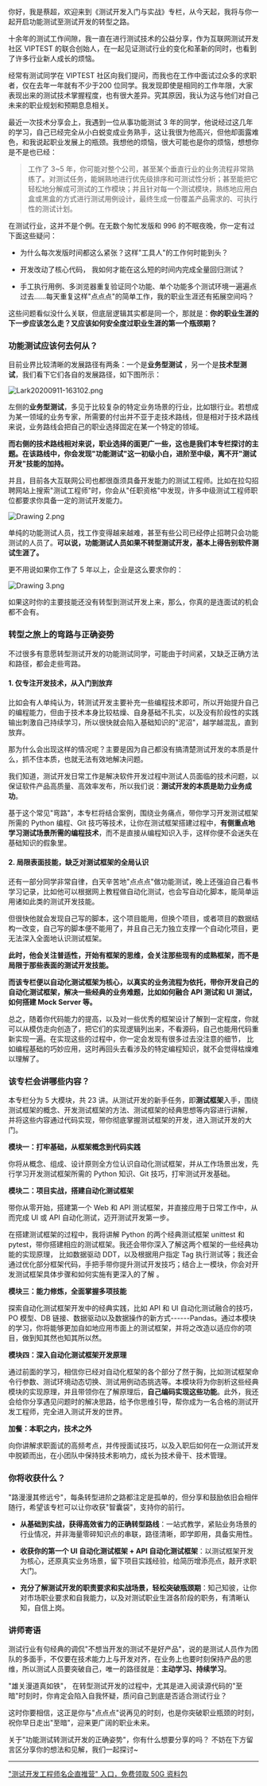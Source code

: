 你好，我是蔡超，欢迎来到《测试开发入门与实战》专栏，从今天起，我将与你一起开启功能测试至测试开发的转型之路。

十余年的测试工作间隙，我一直在进行测试技术的公益分享，作为互联网测试开发社区 VIPTEST 的联合创始人，在一起见证测试行业的变化和革新的同时，也看到了许多行业新人成长的烦恼。

经常有测试同学在 VIPTEST 社区向我们提问，而我也在工作中面试过众多的求职者，仅在去年一年就有不少于200 位同学。我发现即使是相同的工作年限，大家表现出来的测试技术掌握程度，也有很大差异。究其原因，我认为这与他们对自己未来的职业规划和预期息息相关。

最近一次技术分享会上，我遇到一位从事功能测试 3 年的同学，他说经过这几年的学习，自己已经完全从小白蜕变成业务熟手，这让我很为他高兴，但他却面露难色，和我说起职业发展上的瓶颈。我想他的烦恼，很大可能也是你的烦恼，想想你是不是也已经：
> 工作了 3\~5 年，你可能对整个公司，甚至某个垂直行业的业务流程非常熟练了。对测试任务，能娴熟地进行优先级排序和可测试性分析；甚至能把它轻松地分解成可测试的工作模块；并且针对每一个测试模块，熟练地应用白盒或黑盒的方式进行测试用例设计，最终生成一份覆盖产品需求的、可执行性的测试计划。

在测试行业，这并不是个例。在无数个匆忙发版和 996 的不眠夜晚，你一定有过下面这些疑问：

* 为什么每次发版时间都这么紧张？这样"工具人"的工作何时能到头？

* 开发改动了核心代码， 我如何才能在这么短的时间内完成全量回归测试？

* 手工执行用例、多浏览器重复验证同个功能、单个功能多个测试环境一遍遍点过去......每天重复这样"点点点"的简单工作，我的职业生涯还有拓展空间吗？

这些问题看似没什么关联，但底层逻辑其实都是同一个，那就是：**你的职业生涯的下一步应该怎么走？又应该如何安全度过职业生涯的第一个瓶颈期？**

### 功能测试应该何去何从？

目前业界比较清晰的发展路径有两条：一个是**业务型测试** ，另一个是**技术型测试**，我们看下它们各自的发展路径，如下图所示：

<Image alt="Lark20200911-163102.png" src="https://s0.lgstatic.com/i/image/M00/4D/D4/CgqCHl9bNeGAQYTgAAEw6zeJ6aw252.png"/>

左侧的**业务型测试**，多见于比较复杂的特定业务场景的行业，比如银行业。若想成为某一领域的业务专家，所需要的付出并不亚于走技术路线，但是相对于技术路线来说，业务路线会把自己的职业选择固定在某一个特定的领域。

**而右侧的技术路线相对来说，职业选择的面更广一些，这也是我们本专栏探讨的主题。在该路线中，你会发现"功能测试"这一初级小白，进阶至中级，离不开"测试开发"技能的加持。**

并且，目前各大互联网公司也都很亟须具备开发能力的测试工程师。比如在拉勾招聘网站上搜索"测试工程师"时，你会从"任职资格"中发现，许多中级测试工程师职位都要求你具备一定的测试开发能力。

<Image alt="Drawing 2.png" src="https://s0.lgstatic.com/i/image/M00/4D/27/Ciqc1F9Zu_OAZglXAACHuBRxTN4393.png"/>

单纯的功能测试人员，找工作变得越来越难，甚至有些公司已经停止招聘只会功能测试的人员了。**可以说，功能测试人员如果不转型测试开发，基本上得告别软件测试生涯了。**

更不用说如果你工作了 5 年以上，企业是这么要求你的：

<Image alt="Drawing 3.png" src="https://s0.lgstatic.com/i/image/M00/4D/32/CgqCHl9Zu_qAFxpFAABQsKLXz0Y245.png"/>

如果这时你的主要技能还没有转型到测试开发上来，那么，你真的是连面试的机会都不会有。

### 转型之旅上的弯路与正确姿势

不过很多有意愿转型测试开发的功能测试同学，可能由于时间紧，又缺乏正确方法和路径，都会走些弯路。

#### 1. 仅专注开发技术，从入门到放弃

比如会有人单纯认为，转测试开发主要补充一些编程技术即可，所以开始提升自己的编程能力，但由于技术本身比较枯燥、自身基础不扎实，以及没有阶段性的实践输出刺激自己持续学习，所以很快就会陷入基础知识的"泥沼"，越学越混乱，直到放弃。

那为什么会出现这样的情况呢？主要是因为自己都没有搞清楚测试开发的本质是什么，抓不住本质，也就无法有效地解决问题。

我们知道，测试开发日常工作是解决软件开发过程中测试人员面临的技术问题，以保证软件产品高质量、高效率发布，所以我们说：**测试开发的本质是助力业务成功**。

基于这个常见"弯路"，本专栏将结合案例，围绕业务痛点，带你学习开发测试框架所需的 Python 编程、Git 技巧等技术，让你在测试框架搭建过程中，**有侧重点地学习测试场景所需的编程技术**，而不是直接从编程知识入手，这样你便不会迷失在基础知识的假象里。

#### 2. 局限表面技能，缺乏对测试框架的全局认识

还有一部分同学非常自律，白天辛苦地"点点点"做功能测试，晚上还强迫自己看书学习记录，比如他可以根据网上教程做自动化测试，也会写自动化脚本，能简单运用诸如此类的测试开发技能。

但很快他就会发现自己写的脚本，这个项目能用，但换个项目，或者项目的数据结构一改变，自己写的脚本便不能用了，并且自己无力独立支撑一个自动化项目，更无法深入全面地认识测试框架。

**此时，他会关注普适性，开始有框架的思维，会关注那些现有的成熟框架，而不是局限于那些表面的测试开发技能。**

**而该专栏便以自动化测试框架为核心，以真实的业务流程为依托，带你开发自己的自动化测试框架，解决一些经典的业务难题，比如如何融合 API 测试和 UI 测试，如何搭建 Mock Server 等。**

总之，随着你代码能力的提高，以及对一些优秀的框架设计了解到一定程度，你就可以从模仿走向创造了，把它们的实现逻辑列出来，不看源码，自己也能用代码重新实现一遍。在实现这些的过程中，你一定会发现有很多过去没注意的细节， 比如编程基础的巧妙应用，这时再回头去看涉及的特定编程知识，就不会觉得枯燥难以理解了。

### 该专栏会讲哪些内容？

本专栏分为 5 大模块，共 23 讲。从测试开发的新手任务，即**测试框架**入手，围绕测试框架的概念、开发测试框架的方法、测试框架的经典思想等内容进行讲解， 并将这些内容通过代码实现，带你彻底掌握测试框架的开发，进入测试开发的大门。

**模块一：打牢基础，从框架概念到代码实践**

你将从概念、组成、设计原则全方位认识自动化测试框架，并从工作场景出发，先行学习开发测试框架所需的 Python 知识、Git 技巧，打牢测试开发基础。

**模块二：项目实战，搭建自动化测试框架**

带你从零开始，搭建第一个 Web 和 API 测试框架，并直接应用于日常工作中，从而完成 UI 或 API 自动化测试，迈开测试开发第一步。

在搭建测试框架的过程中，我将讲解 Python 的两个经典测试框架 unittest 和 pytest，带你搭建相应的测试框架。我还会带你深入了解这两个框架的一些经典功能的实现原理， 比如数据驱动 DDT，以及根据用户指定 Tag 执行测试等；我还会通过优化部分框架代码，手把手带你提升测试开发技巧；结合上一模块，你会对开发测试框架具体步骤和如何实施有更深入的了解 。

**模块三：能力修炼，全面掌握多项技能**

探索自动化测试框架开发中的经典实践，比如 API 和 UI 自动化测试融合的技巧，PO 模型、DB 链接、数据驱动以及数据操作的新方式------Pandas。通过本模块的学习，你将能够更加自如地应用市面上的测试框架，并将之改造以适应你的项目，做到知其然也知其所以然。

**模块四：深入自动化测试框架开发原理**

通过前面的学习，相信你已经对自动化框架的各个部分了然于胸，比如测试框架命令行参数、测试环境动态切换、测试用例动态挑选等。本模块将为你剖析这些经典模块的实现原理，并且带领你在了解原理后，**自己编码实现这些功能**。此外，我还会给你分享遇见问题时的解决思路，给予你思维引导，帮你成为一名合格的测试开发工程师，完全进入测试开发的世界。

**加餐：本职之内，技术之外**

向你讲解求职面试的高频考点，并传授面试技巧，以及入职后如何在一众测试开发中脱颖而出，在小团队中保持技术影响力，成长为技术骨干、技术管理。

### 你将收获什么？

"路漫漫其修远兮"，每条转型进阶之路都注定是孤单的，但分享和鼓励依旧会相伴随行，希望该专栏可以让你收获"智囊袋"，支持你的前行。

* **从基础到实战，获得高效省力的正确转型路线**：一站式教学，紧贴业务场景的行业情况，并非海量零碎知识点的串联，路径清晰，即学即用，具备实用性。

* **收获你的第一个 UI 自动化测试框架 + API 自动化测试框架**：以测试框架开发为核心，还原真实业务场景，留下项目实践经验，给简历增添亮点，敲开求职大门。

* **充分了解测试开发的职责要求和实战场景，轻松突破瓶颈期**：知己知彼，让你对市场职业要求和自我能力，以及对测试职业生涯各阶段的职务，有清晰认知，自信上岗。

### 讲师寄语

测试行业有句经典的调侃"不想当开发的测试不是好产品"，说的是测试人员作为团队的多面手，不仅要在技术能力上与开发对齐，在业务上也要时刻保持产品的思维，所以测试人员要突破自己，唯一的路径就是：**主动学习、持续学习**。

"雄关漫道真如铁"， 在转型测试开发的过程中，尤其是进入阅读源代码的"至暗"时刻时，你肯定会陷入自我怀疑，质问自己到底是否适合测试行业？

这时你要相信，这正是你与"点点点"说再见的时刻，也是你突破职业瓶颈的时刻，祝你早日走出"至暗"，迎来更广阔的职业未来。

关于"功能测试转测试开发的正确姿势"，你有什么想要分享的吗？ 不妨在下方留言区分享你的想法和见解，我们一起探讨\~

*** ** * ** ***

["测试开发工程师名企直推营" 入口，免费领取 50G 资料包](https://shenceyun.lagou.com/t/eka)
